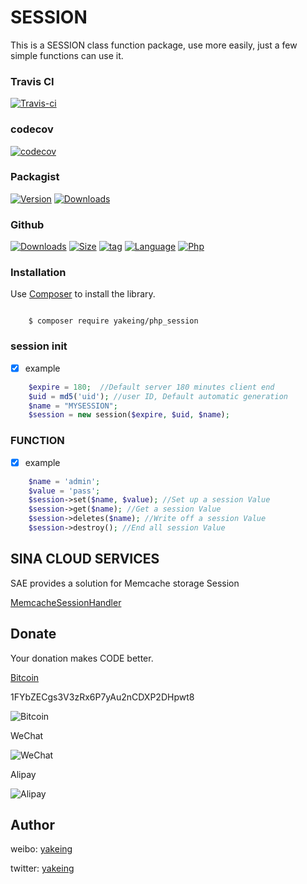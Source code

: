 # SESSION

This is a SESSION class function package, use more easily, just a few simple functions can use it.

### Travis CI

[![Travis-ci](https://api.travis-ci.org/yakeing/php_session.svg?branch=master)](https://travis-ci.org/yakeing/php_session)

### codecov

[![codecov](https://codecov.io/gh/yakeing/php_session/branch/master/graph/badge.svg)](https://codecov.io/gh/yakeing/php_session)

### Packagist

[![Version](http://img.shields.io/packagist/v/yakeing/php_session.svg)](https://github.com/yakeing/php_session/releases)
[![Downloads](http://img.shields.io/packagist/dt/yakeing/php_session.svg)](https://packagist.org/packages/yakeing/php_session)

### Github

[![Downloads](https://img.shields.io/github/downloads/yakeing/php_session/total.svg)](https://github.com/yakeing/php_session)
[![Size](https://img.shields.io/github/size/yakeing/php_session/src/session.php.svg)](https://github.com/yakeing/php_session/blob/master/src/php_session/session.php)
[![tag](https://img.shields.io/github/tag/yakeing/php_session.svg)](https://github.com/yakeing/php_session/releases)
[![Language](https://img.shields.io/github/license/yakeing/php_session.svg)](https://github.com/yakeing/php_session/blob/master/LICENSE)
[![Php](https://img.shields.io/github/languages/top/yakeing/php_session.svg)](https://github.com/yakeing/php_session)

### Installation

Use [Composer](https://getcomposer.org) to install the library.

```

    $ composer require yakeing/php_session

```

### session init

- [x] example
```php
    $expire = 180;  //Default server 180 minutes client end
    $uid = md5('uid'); //user ID, Default automatic generation
    $name = "MYSESSION";
    $session = new session($expire, $uid, $name);
```

### FUNCTION

- [x] example
```php
    $name = 'admin';
    $value = 'pass';
    $session->set($name, $value); //Set up a session Value
    $session->get($name); //Get a session Value
    $session->deletes($name); //Write off a session Value
    $session->destroy(); //End all session Value
```

SINA CLOUD SERVICES
---

SAE provides a solution for Memcache storage Session

[MemcacheSessionHandler](http://www.sinacloud.com/doc/sae/php/runtime.html#session)


Donate
---
Your donation makes CODE better.

 [Bitcoin](https://btc.com/1FYbZECgs3V3zRx6P7yAu2nCDXP2DHpwt8)

 1FYbZECgs3V3zRx6P7yAu2nCDXP2DHpwt8

 ![Bitcoin](https://raw.githubusercontent.com/yakeing/Content/master/Donate/Bitcoin.png)

 WeChat

 ![WeChat](https://raw.githubusercontent.com/yakeing/Content/master/Donate/WeChat.png)

 Alipay

 ![Alipay](https://raw.githubusercontent.com/yakeing/Content/master/Donate/Alipay.png)

Author
---

weibo: [yakeing](https://weibo.com/yakeing)

twitter: [yakeing](https://twitter.com/yakeing)
